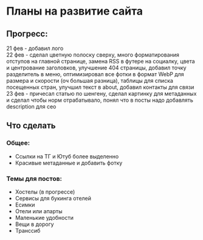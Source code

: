 # Планы на развитие сайта

## Прогресс:
21 фев - добавил лого  
22 фев - сделал цветную полоску сверху, много форматирования отступов на главной странице, замена RSS в футере на социалку, цвета и центрование заголовков, улучшение 404 страницы, добавил точку разделитель в меню, оптимизировал все фотки в формат WebP для размера и скорости (оч большая разница), таблицы для списка посещенных стран, улучшил текст в about, добавил контакты для связи
23 фев - причесал статью по шенгену, сделал картинку для метаданных и сделал чтобы норм отрабатывало, понял что в посты надо добавлять description для сео

## Что сделать
### Общее:
- Ссылки на ТГ и Ютуб более выделенно
- Красивые метаданные и добавить фотку

### Темы для постов:
- Хостелы (в прогрессе)
- Сервисы для букинга отелей
- Есимки
- Отели или апарты
- Маленькие удобности
- Вещи в дорогу
- Транссиб
